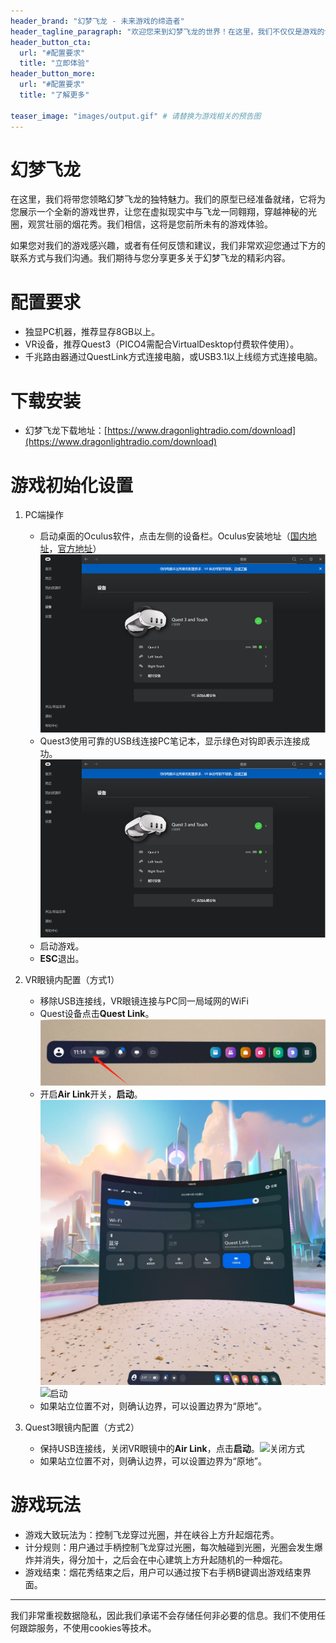 ```yaml
---
header_brand: "幻梦飞龙 - 未来游戏的缔造者"
header_tagline_paragraph: "欢迎您来到幻梦飞龙的世界！在这里，我们不仅仅是游戏的创造者，更是您未来娱乐体验的建筑师。准备好，与我们一起驾驭飞龙，穿越神秘的光圈，体验前所未有的虚拟现实之旅。让我们开始吧！"
header_button_cta:
  url: "#配置要求"
  title: "立即体验"
header_button_more:
  url: "#配置要求"
  title: "了解更多"

teaser_image: "images/output.gif" # 请替换为游戏相关的预告图
---
```


幻梦飞龙
==================

在这里，我们将带您领略幻梦飞龙的独特魅力。我们的原型已经准备就绪，它将为您展示一个全新的游戏世界，让您在虚拟现实中与飞龙一同翱翔，穿越神秘的光圈，观赏壮丽的烟花秀。我们相信，这将是您前所未有的游戏体验。

如果您对我们的游戏感兴趣，或者有任何反馈和建议，我们非常欢迎您通过下方的联系方式与我们沟通。我们期待与您分享更多关于幻梦飞龙的精彩内容。

 

# 配置要求

- 独显PC机器，推荐显存8GB以上。
- VR设备，推荐Quest3（PICO4需配合VirtualDesktop付费软件使用）。
- 千兆路由器通过QuestLink方式连接电脑，或USB3.1以上线缆方式连接电脑。

# 下载安装

- 幻梦飞龙下载地址：[https://www.dragonlightradio.com/download](https://www.dragonlightradio.com/download)

# 游戏初始化设置

1. PC端操作
   - 启动桌面的Oculus软件，点击左侧的设备栏。Oculus安装地址（[国内地址](https://gitee.com/tornado245/dragon/raw/master/OculusSetup.exe)，[官方地址](https://www.oculus.com/download_app/?id=1582076955407037)）![](images/oculus1.png)
   - Quest3使用可靠的USB线连接PC笔记本，显示绿色对钩即表示连接成功。![](images/oculus_success.png)
   - 启动游戏。
   - **ESC**退出。

2. VR眼镜内配置（方式1）
   - 移除USB连接线，VR眼镜连接与PC同一局域网的WiFi
   - Quest设备点击**Quest Link**。![](images/oculus_2.png)
   - 开启**Air Link**开关，**启动**。![link](images/quest_link.png)![启动](images/quest_link2.jpg)
   - 如果站立位置不对，则确认边界，可以设置边界为“原地”。

3. Quest3眼镜内配置（方式2）
   - 保持USB连接线，关闭VR眼镜中的**Air Link**，点击**启动**。![关闭方式](images/quest_link_close.jpg)
   - 如果站立位置不对，则确认边界，可以设置边界为“原地”。

# 游戏玩法

- 游戏大致玩法为：控制飞龙穿过光圈，并在峡谷上方升起烟花秀。
- 计分规则：用户通过手柄控制飞龙穿过光圈，每次触碰到光圈，光圈会发生爆炸并消失，得分加十，之后会在中心建筑上方升起随机的一种烟花。
- 游戏结束：烟花秀结束之后，用户可以通过按下右手柄B键调出游戏结束界面。


---

 

我们非常重视数据隐私，因此我们承诺不会存储任何非必要的信息。我们不使用任何跟踪服务，不使用cookies等技术。
